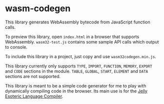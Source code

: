 # wasm-codegen

This library generates WebAssembly bytecode from JavaScript function calls.

To preview this library, open `index.html` in a browser that supports WebAssembly.  `wasm32-test.js` contains some sample API calls which output to console.

To include this library in a project, just copy and use `wasm32codegen.min.js`.

This library currently only supports `TYPE`, `IMPORT`, `FUNCTION`, `MEMORY`, `EXPORT` and `CODE` sections in the module.  `TABLE`, `GLOBAL`, `START`, `ELEMENT` and `DATA` sections are not supported.

This library is meant to be a simple code generator for me to play with dynamically compiling code in the browser.  Its main use is for the [Jelly Esoteric Language Compiler](https://github.com/btzy/jelly).
